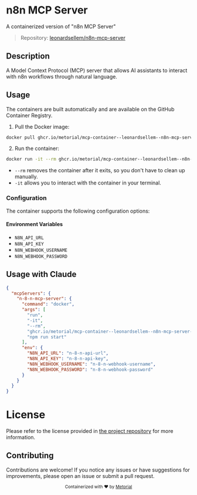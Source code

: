 
# n8n MCP Server

A containerized version of "n8n MCP Server"

> Repository: [leonardsellem/n8n-mcp-server](https://github.com/leonardsellem/n8n-mcp-server)

## Description

A Model Context Protocol (MCP) server that allows AI assistants to interact with n8n workflows through natural language.


## Usage

The containers are built automatically and are available on the GitHub Container Registry.

1. Pull the Docker image:

```bash
docker pull ghcr.io/metorial/mcp-container--leonardsellem--n8n-mcp-server--n-8-n-mcp-server
```

2. Run the container:

```bash
docker run -it --rm ghcr.io/metorial/mcp-container--leonardsellem--n8n-mcp-server--n-8-n-mcp-server 
```

- `--rm` removes the container after it exits, so you don't have to clean up manually.
- `-it` allows you to interact with the container in your terminal.


### Configuration

The container supports the following configuration options:




#### Environment Variables

- `N8N_API_URL`
- `N8N_API_KEY`
- `N8N_WEBHOOK_USERNAME`
- `N8N_WEBHOOK_PASSWORD`




## Usage with Claude

```json
{
  "mcpServers": {
    "n-8-n-mcp-server": {
      "command": "docker",
      "args": [
        "run",
        "-it",
        "--rm",
        "ghcr.io/metorial/mcp-container--leonardsellem--n8n-mcp-server--n-8-n-mcp-server",
        "npm run start"
      ],
      "env": {
        "N8N_API_URL": "n-8-n-api-url",
        "N8N_API_KEY": "n-8-n-api-key",
        "N8N_WEBHOOK_USERNAME": "n-8-n-webhook-username",
        "N8N_WEBHOOK_PASSWORD": "n-8-n-webhook-password"
      }
    }
  }
}
```

# License

Please refer to the license provided in [the project repository](https://github.com/leonardsellem/n8n-mcp-server) for more information.

## Contributing

Contributions are welcome! If you notice any issues or have suggestions for improvements, please open an issue or submit a pull request.

<div align="center">
  <sub>Containerized with ❤️ by <a href="https://metorial.com">Metorial</a></sub>
</div>
  